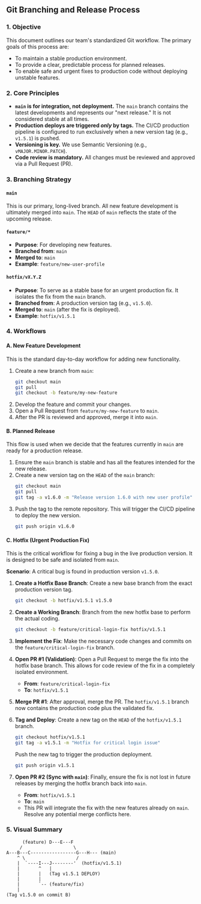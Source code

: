 ## **Git Branching and Release Process**

### 1\. Objective

This document outlines our team's standardized Git workflow. The primary goals of this process are:

- To maintain a stable production environment.
- To provide a clear, predictable process for planned releases.
- To enable safe and urgent fixes to production code without deploying unstable features.

### 2\. Core Principles

- **`main` is for integration, not deployment.** The `main` branch contains the latest developments and represents our "next release." It is not considered stable at all times.
- **Production deploys are triggered _only_ by tags.** The CI/CD production pipeline is configured to run exclusively when a new version tag (e.g., `v1.5.1`) is pushed.
- **Versioning is key.** We use Semantic Versioning (e.g., `vMAJOR.MINOR.PATCH`).
- **Code review is mandatory.** All changes must be reviewed and approved via a Pull Request (PR).

### 3\. Branching Strategy

#### `main`

This is our primary, long-lived branch. All new feature development is ultimately merged into `main`. The `HEAD` of `main` reflects the state of the upcoming release.

#### `feature/*`

- **Purpose**: For developing new features.
- **Branched from**: `main`
- **Merged to**: `main`
- **Example**: `feature/new-user-profile`

#### `hotfix/vX.Y.Z`

- **Purpose**: To serve as a stable base for an urgent production fix. It isolates the fix from the `main` branch.
- **Branched from**: A production version tag (e.g., `v1.5.0`).
- **Merged to**: `main` (after the fix is deployed).
- **Example**: `hotfix/v1.5.1`

### 4\. Workflows

#### A. New Feature Development

This is the standard day-to-day workflow for adding new functionality.

1.  Create a new branch from `main`:
    ```bash
    git checkout main
    git pull
    git checkout -b feature/my-new-feature
    ```
2.  Develop the feature and commit your changes.
3.  Open a Pull Request from `feature/my-new-feature` to `main`.
4.  After the PR is reviewed and approved, merge it into `main`.

#### B. Planned Release

This flow is used when we decide that the features currently in `main` are ready for a production release.

1.  Ensure the `main` branch is stable and has all the features intended for the new release.
2.  Create a new version tag on the `HEAD` of the `main` branch:
    ```bash
    git checkout main
    git pull
    git tag -a v1.6.0 -m "Release version 1.6.0 with new user profile"
    ```
3.  Push the tag to the remote repository. This will trigger the CI/CD pipeline to deploy the new version.
    ```bash
    git push origin v1.6.0
    ```

#### C. Hotfix (Urgent Production Fix)

This is the critical workflow for fixing a bug in the live production version. It is designed to be safe and isolated from `main`.

**Scenario**: A critical bug is found in production version `v1.5.0`.

1.  **Create a Hotfix Base Branch**: Create a new base branch from the exact production version tag.

    ```bash
    git checkout -b hotfix/v1.5.1 v1.5.0
    ```

2.  **Create a Working Branch**: Branch from the new hotfix base to perform the actual coding.

    ```bash
    git checkout -b feature/critical-login-fix hotfix/v1.5.1
    ```

3.  **Implement the Fix**: Make the necessary code changes and commits on the `feature/critical-login-fix` branch.

4.  **Open PR \#1 (Validation)**: Open a Pull Request to merge the fix into the hotfix base branch. This allows for code review of the fix in a completely isolated environment.
    - **From**: `feature/critical-login-fix`
    - **To**: `hotfix/v1.5.1`

5.  **Merge PR \#1**: After approval, merge the PR. The `hotfix/v1.5.1` branch now contains the production code plus the validated fix.

6.  **Tag and Deploy**: Create a new tag on the `HEAD` of the `hotfix/v1.5.1` branch.

    ```bash
    git checkout hotfix/v1.5.1
    git tag -a v1.5.1 -m "Hotfix for critical login issue"
    ```

    Push the new tag to trigger the production deployment.

    ```bash
    git push origin v1.5.1
    ```

7.  **Open PR \#2 (Sync with `main`)**: Finally, ensure the fix is not lost in future releases by merging the hotfix branch back into `main`.
    - **From**: `hotfix/v1.5.1`
    - **To**: `main`
    - This PR will integrate the fix with the new features already on `main`. Resolve any potential merge conflicts here.

### 5\. Visual Summary

```
      (feature) D---E---F
     /                   \
A---B---C-----------------G---H--- (main)
    ^ \                   /
    |  `----I---J--------'  (hotfix/v1.5.1)
    |       ^   |
    |       |   (Tag v1.5.1 DEPLOY)
    |       |
    |       `-- (feature/fix)
    |
(Tag v1.5.0 on commit B)
```
